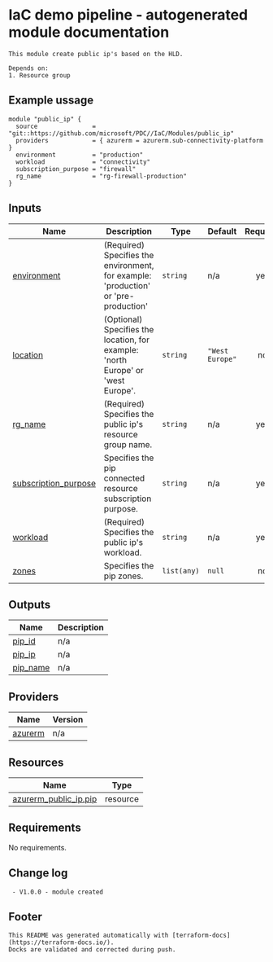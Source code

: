 <!-- BEGIN_TF_DOCS -->
# IaC demo pipeline - autogenerated module documentation
```hcl
This module create public ip's based on the HLD.

Depends on:
1. Resource group
```
## Example ussage
```hcl
module "public_ip" {
  source               = "git::https://github.com/microsoft/PDC//IaC/Modules/public_ip"
  providers            = { azurerm = azurerm.sub-connectivity-platform }
  environment          = "production"
  workload             = "connectivity"
  subscription_purpose = "firewall"
  rg_name              = "rg-firewall-production"
}
```
## Inputs

| Name | Description | Type | Default | Required |
|------|-------------|------|---------|:--------:|
| <a name="input_environment"></a> [environment](#input\_environment) | (Required) Specifies the environment, for example: 'production' or 'pre-production' | `string` | n/a | yes |
| <a name="input_location"></a> [location](#input\_location) | (Optional) Specifies the location, for example: 'north Europe' or 'west Europe'. | `string` | `"West Europe"` | no |
| <a name="input_rg_name"></a> [rg\_name](#input\_rg\_name) | (Required) Specifies the public ip's resource group name. | `string` | n/a | yes |
| <a name="input_subscription_purpose"></a> [subscription\_purpose](#input\_subscription\_purpose) | Specifies the pip connected resource subscription purpose. | `string` | n/a | yes |
| <a name="input_workload"></a> [workload](#input\_workload) | (Required) Specifies the public ip's workload. | `string` | n/a | yes |
| <a name="input_zones"></a> [zones](#input\_zones) | Specifies the pip zones. | `list(any)` | `null` | no |

## Outputs

| Name | Description |
|------|-------------|
| <a name="output_pip_id"></a> [pip\_id](#output\_pip\_id) | n/a |
| <a name="output_pip_ip"></a> [pip\_ip](#output\_pip\_ip) | n/a |
| <a name="output_pip_name"></a> [pip\_name](#output\_pip\_name) | n/a |

## Providers

| Name | Version |
|------|---------|
| <a name="provider_azurerm"></a> [azurerm](#provider\_azurerm) | n/a |

## Resources

| Name | Type |
|------|------|
| [azurerm_public_ip.pip](https://registry.terraform.io/providers/hashicorp/azurerm/latest/docs/resources/public_ip) | resource |

## Requirements

No requirements.

## Change log
```hcl
 - V1.0.0 - module created
```
## Footer
```hcl
This README was generated automatically with [terraform-docs](https://terraform-docs.io/).
Docks are validated and corrected during push.
```
<!-- END_TF_DOCS -->